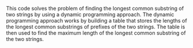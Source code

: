 This code solves the problem of finding the longest common substring of two strings by using a dynamic programming approach. The dynamic programming approach works by building a table that stores the lengths of the longest common substrings of prefixes of the two strings. The table is then used to find the maximum length of the longest common substring of the two strings.

